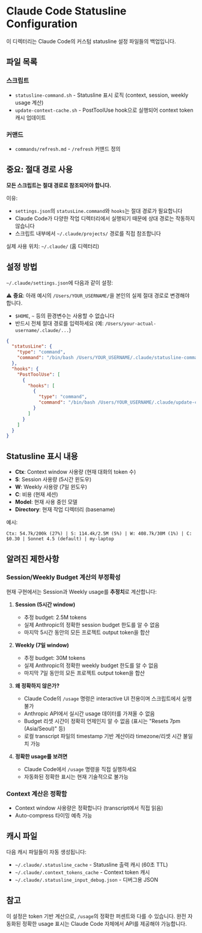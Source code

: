 # Claude Code Statusline Configuration

이 디렉터리는 Claude Code의 커스텀 statusline 설정 파일들의 백업입니다.

## 파일 목록

### 스크립트
- `statusline-command.sh` - Statusline 표시 로직 (context, session, weekly usage 계산)
- `update-context-cache.sh` - PostToolUse hook으로 실행되어 context token 캐시 업데이트

### 커맨드
- `commands/refresh.md` - `/refresh` 커맨드 정의

## 중요: 절대 경로 사용

**모든 스크립트는 절대 경로로 참조되어야 합니다.**

이유:
- `settings.json`의 `statusLine.command`와 `hooks`는 절대 경로가 필요합니다
- Claude Code가 다양한 작업 디렉터리에서 실행되기 때문에 상대 경로는 작동하지 않습니다
- 스크립트 내부에서 `~/.claude/projects/` 경로를 직접 참조합니다

실제 사용 위치: `~/.claude/` (홈 디렉터리)

## 설정 방법

`~/.claude/settings.json`에 다음과 같이 설정:

⚠️ **중요**: 아래 예시의 `/Users/YOUR_USERNAME/`을 본인의 실제 절대 경로로 변경해야 합니다.
- `$HOME`, `~` 등의 환경변수는 사용할 수 없습니다
- 반드시 전체 절대 경로를 입력하세요 (예: `/Users/your-actual-username/.claude/...`)

```json
{
  "statusLine": {
    "type": "command",
    "command": "/bin/bash /Users/YOUR_USERNAME/.claude/statusline-command.sh"
  },
  "hooks": {
    "PostToolUse": [
      {
        "hooks": [
          {
            "type": "command",
            "command": "/bin/bash /Users/YOUR_USERNAME/.claude/update-context-cache.sh"
          }
        ]
      }
    ]
  }
}
```

## Statusline 표시 내용

- **Ctx**: Context window 사용량 (현재 대화의 token 수)
- **S**: Session 사용량 (5시간 윈도우)
- **W**: Weekly 사용량 (7일 윈도우)
- **C**: 비용 (현재 세션)
- **Model**: 현재 사용 중인 모델
- **Directory**: 현재 작업 디렉터리 (basename)

예시:
```
Ctx: 54.7k/200k (27%) | S: 114.4k/2.5M (5%) | W: 408.7k/30M (1%) | C: $0.30 | Sonnet 4.5 (default) | my-laptop
```

## 알려진 제한사항

### Session/Weekly Budget 계산의 부정확성

현재 구현에서는 Session과 Weekly usage를 **추정치**로 계산합니다:

1. **Session (5시간 window)**
   - 추정 budget: 2.5M tokens
   - 실제 Anthropic의 정확한 session budget 한도를 알 수 없음
   - 마지막 5시간 동안의 모든 프로젝트 output token을 합산

2. **Weekly (7일 window)**
   - 추정 budget: 30M tokens
   - 실제 Anthropic의 정확한 weekly budget 한도를 알 수 없음
   - 마지막 7일 동안의 모든 프로젝트 output token을 합산

3. **왜 정확하지 않은가?**
   - Claude Code의 `/usage` 명령은 interactive UI 전용이며 스크립트에서 실행 불가
   - Anthropic API에서 실시간 usage 데이터를 가져올 수 없음
   - Budget 리셋 시간이 정확히 언제인지 알 수 없음 (표시는 "Resets 7pm (Asia/Seoul)" 등)
   - 로컬 transcript 파일의 timestamp 기반 계산이라 timezone/리셋 시간 불일치 가능

4. **정확한 usage를 보려면**
   - Claude Code에서 `/usage` 명령을 직접 실행하세요
   - 자동화된 정확한 표시는 현재 기술적으로 불가능

### Context 계산은 정확함

- Context window 사용량은 정확합니다 (transcript에서 직접 읽음)
- Auto-compress 타이밍 예측 가능

## 캐시 파일

다음 캐시 파일들이 자동 생성됩니다:
- `~/.claude/.statusline_cache` - Statusline 출력 캐시 (60초 TTL)
- `~/.claude/.context_tokens_cache` - Context token 캐시
- `~/.claude/.statusline_input_debug.json` - 디버그용 JSON

## 참고

이 설정은 token 기반 계산으로, `/usage`의 정확한 퍼센트와 다를 수 있습니다.
완전 자동화된 정확한 usage 표시는 Claude Code 자체에서 API를 제공해야 가능합니다.

